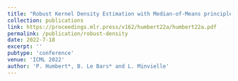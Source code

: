 ```yaml
---
title: "Robust Kernel Density Estimation with Median-of-Means principle"
collection: publications
link: https://proceedings.mlr.press/v162/humbert22a/humbert22a.pdf
permalink: /publication/robust-density
date: 2022-7-18
excerpt: ''
pubtype: 'conference'
venue: 'ICML 2022'
author: 'P. Humbert*, B. Le Bars* and L. Minvielle'
---
```

